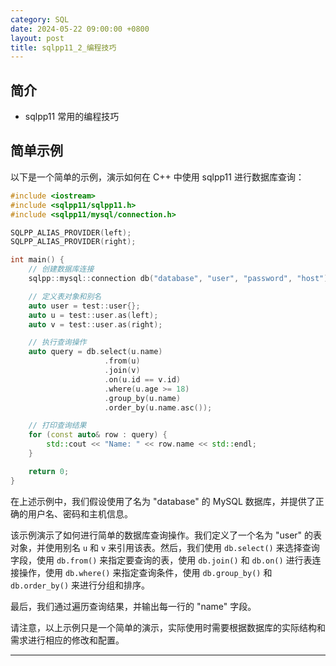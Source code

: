 ```yaml
---
category: SQL
date: 2024-05-22 09:00:00 +0800
layout: post
title: sqlpp11_2_编程技巧
---
```

## 简介

+ sqlpp11 常用的编程技巧

## 简单示例

以下是一个简单的示例，演示如何在 C++ 中使用 sqlpp11 进行数据库查询：

```cpp
#include <iostream>
#include <sqlpp11/sqlpp11.h>
#include <sqlpp11/mysql/connection.h>

SQLPP_ALIAS_PROVIDER(left);
SQLPP_ALIAS_PROVIDER(right);

int main() {
    // 创建数据库连接
    sqlpp::mysql::connection db("database", "user", "password", "host");

    // 定义表对象和别名
    auto user = test::user{};
    auto u = test::user.as(left);
    auto v = test::user.as(right);

    // 执行查询操作
    auto query = db.select(u.name)
                     .from(u)
                     .join(v)
                     .on(u.id == v.id)
                     .where(u.age >= 18)
                     .group_by(u.name)
                     .order_by(u.name.asc());

    // 打印查询结果
    for (const auto& row : query) {
        std::cout << "Name: " << row.name << std::endl;
    }

    return 0;
}
```

在上述示例中，我们假设使用了名为 "database" 的 MySQL 数据库，并提供了正确的用户名、密码和主机信息。

该示例演示了如何进行简单的数据库查询操作。我们定义了一个名为 "user" 的表对象，并使用别名 `u` 和 `v` 来引用该表。然后，我们使用 `db.select()` 来选择查询字段，使用 `db.from()` 来指定要查询的表，使用 `db.join()` 和 `db.on()` 进行表连接操作，使用 `db.where()` 来指定查询条件，使用 `db.group_by()` 和 `db.order_by()` 来进行分组和排序。

最后，我们通过遍历查询结果，并输出每一行的 "name" 字段。

请注意，以上示例只是一个简单的演示，实际使用时需要根据数据库的实际结构和需求进行相应的修改和配置。

---